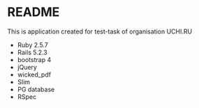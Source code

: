 # README

This is application created for test-task of organisation UCHI.RU

* Ruby 2.5.7
* Rails 5.2.3
* bootstrap 4
* jQuery
* wicked_pdf
* Slim
* PG database
* RSpec
